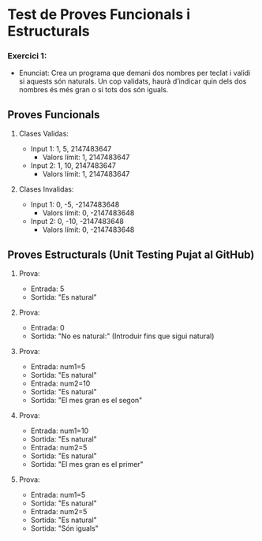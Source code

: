 # Test de Proves Funcionals  i Estructurals



### Exercici 1:
- Enunciat: Crea un programa que demani dos nombres per teclat i validi si aquests són naturals. Un cop validats, haurà d’indicar quin dels dos nombres és més gran o si tots dos són iguals.

## Proves Funcionals

1. Clases Validas:
    - Input 1: 1, 5, 2147483647
        - Valors límit: 1, 2147483647
    - Input 2: 1, 10, 2147483647
        - Valors límit: 1, 2147483647

2. Clases Invalidas:
    - Input 1: 0, -5, -2147483648
        - Valors límit: 0, -2147483648
    - Input 2: 0, -10, -2147483648
        - Valors límit: 0, -2147483648

## Proves Estructurals (Unit Testing Pujat al GitHub)

1. Prova:
    - Entrada: 5
    - Sortida: "Es natural"

2. Prova:
    - Entrada: 0
    - Sortida: "No es natural:" (Introduir fins que sigui natural)

3. Prova:
    - Entrada: num1=5
    - Sortida: "Es natural"
    - Entrada: num2=10
    - Sortida: "Es natural" 
    - Sortida: "El mes gran es el segon" 

4. Prova:
    - Entrada: num1=10
    - Sortida: "Es natural"
    - Entrada: num2=5
    - Sortida: "Es natural" 
    - Sortida: "El mes gran es el primer" 

5. Prova:
    - Entrada: num1=5
    - Sortida: "Es natural"
    - Entrada: num2=5
    - Sortida: "Es natural" 
    - Sortida: "Són iguals" 
